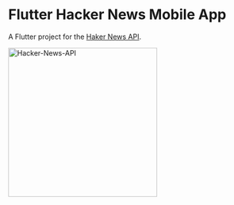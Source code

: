 # Flutter Hacker News Mobile App

A Flutter project for the [Haker News API][Haker].

<img src="https://i.ibb.co/tmpQbw4/Hacker-News-API.png" width="300" alt="Hacker-News-API">

[Haker]: https://github.com/HackerNews/API  "Haker News API"
